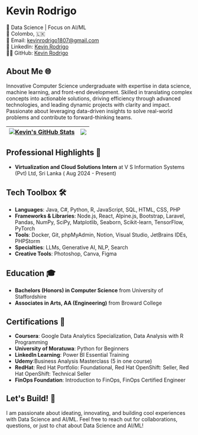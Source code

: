 # Kevin Rodrigo 

🚀 Data Science | Focus on AI/ML  
📍 Colombo, 🇱🇰  
📧 Email: [kevinrodrigo1807@gmail.com](mailto:kevinrodrigo1807@gmail.com)  
🔗 LinkedIn: [Kevin Rodrigo](https://linkedin.com/in/kevinrodrigo1807)   
👨‍💻 GitHub: [Kevin Rodrigo](https://github.com/Kevin-Rodrigo)  

## About Me 🌐
Innovative Computer Science undergraduate with expertise in data science, machine learning, and front-end development. Skilled in translating complex concepts into actionable solutions, driving efficiency through advanced technologies, and leading dynamic projects with clarity and impact. Passionate about leveraging data-driven insights to solve real-world problems and contribute to forward-thinking teams. 


| <a href="https://github.com/Kevin-Rodrigo/github-readme-stats"><img align="center" src="https://github-readme-stats.vercel.app/api?username=Kevin-Rodrigo&show_icons=true&include_all_commits=true&theme=buefy&hide_border=true" alt="Kevin's GitHub Stats" /></a> | <a href="https://github.com/Kevin-Rodrigo/github-readme-stats"><img align="center" src="https://github-readme-stats.vercel.app/api/top-langs/?username=Kevin-Rodrigo&layout=compact&theme=buefy&hide_border=true" /></a> |
| ------------- | ------------- |


## Professional Highlights 🌟 
- **Virtualization and Cloud Solutions Intern** at V S Information Systems (Pvt) Ltd, Sri Lanka ( Aug 2024 - Present)

## Tech Toolbox 🛠️
- **Languages**: Java, C#, Python, R, JavaScript, SQL, HTML, CSS, PHP
- **Frameworks & Libraries**: Node.js, React, Alpine.js, Bootstrap, Laravel, Pandas, NumPy, SciPy, Matplotlib, Seaborn, Scikit-learn, TensorFlow, PyTorch
- **Tools**: Docker, Git, phpMyAdmin, Notion, Visual Studio, JetBrains IDEs, PHPStorm
- **Specialties**: LLMs, Generative AI, NLP, Search
- **Creative Tools**: Photoshop, Canva, Figma


## Education 🎓
- **Bachelors (Honors) in Computer Science** from University of Staffordshire
- **Associates in Arts, AA (Engineering)** from Broward College                                                                                                                      

## Certifications 📜
- **Coursera**: Google Data Analytics Specialization, Data Analysis with R Programming
- **University of Moratuwa**: Python for Beginners
- **LinkedIn Learning**: Power BI Essential Training
- **Udemy**:Business Analysis Masterclass (5 in one course)
- **RedHat**: Red Hat Portfolio: Foundational, Red Hat OpenShift: Seller, Red Hat OpenShift: Technical Seller
- **FinOps Foundation**: Introduction to FinOps, FinOps Certified Engineer

## Let's Build! 🚀
I am passionate about ideating, innovating, and building cool experiences with Data Science and AI/ML. Feel free to reach out for collaborations, questions, or just to chat about Data Science and AI/ML!
